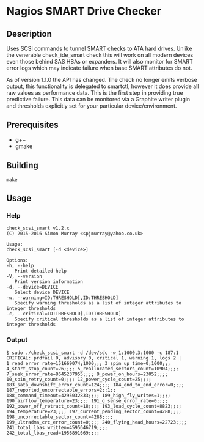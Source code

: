# Nagios SMART Drive Checker

## Description

Uses SCSI commands to tunnel SMART checks to ATA hard drives.  Unlike the
venerable check\_ide\_smart check this will work on all modern devices
even those behind SAS HBAs or expanders.  It will also monitor for SMART
error logs which may indicate failure when base SMART attributes do not.

As of version 1.1.0 the API has changed.  The check no longer emits verbose
output, this functionality is delegated to smartctl, however it does provide
all raw values as performance data.  This is the first step in providing
true predictive failure.  This data can be monitored via a Graphite writer
plugin and thresholds explicitly set for your particular device/environment.

## Prerequisites

* g++
* gmake

## Building

    make

## Usage

### Help

    check_scsi_smart v1.2.x
    (C) 2015-2016 Simon Murray <spjmurray@yahoo.co.uk>
    
    Usage:
    check_scsi_smart [-d <device>]
    
    Options:
    -h, --help
       Print detailed help
    -V, --version
       Print version information
    -d, --device=DEVICE
       Select device DEVICE
    -w, --warning=ID:THRESHOLD[,ID:THRESHOLD]
       Specify warning thresholds as a list of integer attributes to integer thresholds
    -c, --critical=ID:THRESHOLD[,ID:THRESHOLD]
       Specify critical thresholds as a list of integer attributes to integer thresholds

### Output

    $ sudo ./check_scsi_smart -d /dev/sdc -w 1:1000,3:1000 -c 187:1
    CRITICAL: prdfail 0, advisory 0, critical 1, warning 1, logs 2 | 1_read_error_rate=151669074;1000;;; 3_spin_up_time=0;1000;;; 4_start_stop_count=26;;;; 5_reallocated_sectors_count=10904;;;; 7_seek_error_rate=8645237955;;;; 9_power_on_hours=23052;;;; 10_spin_retry_count=0;;;; 12_power_cycle_count=25;;;; 183_sata_downshift_error_count=124;;;; 184_end_to_end_error=0;;;; 187_reported_uncorrectable_errors=2;;1;; 188_command_timeout=4295032833;;;; 189_high_fly_writes=1;;;; 190_airflow_temperature=23;;;; 191_g_sense_error_rate=0;;;; 192_power_off_retract_count=18;;;; 193_load_cycle_count=8823;;;; 194_temperature=23;;;; 197_current_pending_sector_count=4288;;;; 198_uncorrectable_sector_count=4288;;;; 199_ultradma_crc_error_count=0;;;; 240_flying_head_hours=22723;;;; 241_total_lbas_written=4595646719;;;; 242_total_lbas_read=1956891669;;;;
